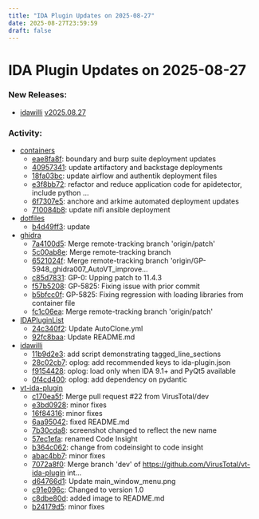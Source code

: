 ```yaml
---
title: "IDA Plugin Updates on 2025-08-27"
date: 2025-08-27T23:59:59
draft: false
---
```


# IDA Plugin Updates on 2025-08-27

### New Releases:
  - [idawilli](https://github.com/williballenthin/idawilli) [v2025.08.27](https://github.com/williballenthin/idawilli/releases/tag/v2025.08.27)

### Activity:
  - [containers](https://github.com/robert-iw3/containers)
    - [eae8fa8f](https://github.com/robert-iw3/containers/commit/eae8fa8f7a656d859f76fbcb1f8448b60bf9b47f): boundary and burp suite deployment updates
    - [40957341](https://github.com/robert-iw3/containers/commit/409573419ad0940400915f0f1ff8d70d7cf7c504): update artifactory and backstage deployments
    - [18fa03bc](https://github.com/robert-iw3/containers/commit/18fa03bc8108efd504c3a8e9484569aa05f53cee): update airflow and authentik deployment files
    - [e3f8bb72](https://github.com/robert-iw3/containers/commit/e3f8bb722c19cbaf3c35b526b6b14d3e7036d557): refactor and reduce application code for apidetector, include python …
    - [6f7307e5](https://github.com/robert-iw3/containers/commit/6f7307e52dcf4950f42ae4c6254086babfe0ebce): anchore and arkime automated deployment updates
    - [710084b8](https://github.com/robert-iw3/containers/commit/710084b834c5fd0f2a2c930959fe56e340428c0c): update nifi ansible deployment
  - [dotfiles](https://github.com/RioKato/dotfiles)
    - [b4d49ff3](https://github.com/RioKato/dotfiles/commit/b4d49ff3aa84d4c23575c4ade0badb0d6c66e308): update
  - [ghidra](https://github.com/NationalSecurityAgency/ghidra)
    - [7a4100d5](https://github.com/NationalSecurityAgency/ghidra/commit/7a4100d54bff88530f11b577d4d2547d57630288): Merge remote-tracking branch 'origin/patch'
    - [5c00ab8e](https://github.com/NationalSecurityAgency/ghidra/commit/5c00ab8e0829702647aa5fa8c6c951642f56470b): Merge remote-tracking branch
    - [6521024f](https://github.com/NationalSecurityAgency/ghidra/commit/6521024f36cdd47564080643ea8671a64cc75087): Merge remote-tracking branch 'origin/GP-5948_ghidra007_AutoVT_improve…
    - [c85d7831](https://github.com/NationalSecurityAgency/ghidra/commit/c85d7831cced2008ecdeee7fb7749f72a9a0c112): GP-0: Upping patch to 11.4.3
    - [f57b5208](https://github.com/NationalSecurityAgency/ghidra/commit/f57b520837b5eb5de1e0fad0abb29371be367436): GP-5825: Fixing issue with prior commit
    - [b5bfcc0f](https://github.com/NationalSecurityAgency/ghidra/commit/b5bfcc0fbf0f8c02279fd5ac4e4d1d6941101f32): GP-5825: Fixing regression with loading libraries from container file
    - [fc1c06ea](https://github.com/NationalSecurityAgency/ghidra/commit/fc1c06ea39e2a3eab6af4a5bbfc004c76d862465): Merge remote-tracking branch 'origin/patch'
  - [IDAPluginList](https://github.com/HACK-THE-WORLD/IDAPluginList)
    - [24c340f2](https://github.com/HACK-THE-WORLD/IDAPluginList/commit/24c340f2657b43942b3ca563ecd54863c6784092): Update AutoClone.yml
    - [92fc8baa](https://github.com/HACK-THE-WORLD/IDAPluginList/commit/92fc8baacd013afb91c7ee4a79196aa2280c4bd5): Update README.md
  - [idawilli](https://github.com/williballenthin/idawilli)
    - [11b9d2e3](https://github.com/williballenthin/idawilli/commit/11b9d2e397f23a4de67277d47cebfa635c828964): add script demonstrating tagged_line_sections
    - [28c02cb7](https://github.com/williballenthin/idawilli/commit/28c02cb7b9a4e987b94af479976cac870fb03c4c): oplog: add recommended keys to ida-plugin.json
    - [f9154428](https://github.com/williballenthin/idawilli/commit/f9154428d126988c82068b4e5148fcd4dfc6d04d): oplog: load only when IDA 9.1+ and PyQt5 available
    - [0f4cd400](https://github.com/williballenthin/idawilli/commit/0f4cd400782950ed19e5333558bcc2a10a6375bf): oplog: add dependency on pydantic
  - [vt-ida-plugin](https://github.com/VirusTotal/vt-ida-plugin)
    - [c170ea5f](https://github.com/VirusTotal/vt-ida-plugin/commit/c170ea5fd9233f7ad23261ce81d097c64822f9c6): Merge pull request #22 from VirusTotal/dev
    - [e3bd0928](https://github.com/VirusTotal/vt-ida-plugin/commit/e3bd09288f2d8c76e4adb7f74e3ed30515a9d077): minor fixes
    - [16f84316](https://github.com/VirusTotal/vt-ida-plugin/commit/16f84316eb298b01743c067ea32cbd8e9624f722): minor fixes
    - [6aa95042](https://github.com/VirusTotal/vt-ida-plugin/commit/6aa95042dc70875cc541c05cac0e91dae3a353d0): fixed README.md
    - [7b30cda8](https://github.com/VirusTotal/vt-ida-plugin/commit/7b30cda8fb6ab9ef18d34b0680ae08daf28c0a82): screenshot changed to reflect the new name
    - [57ec1efa](https://github.com/VirusTotal/vt-ida-plugin/commit/57ec1efa5f87a6f0ac13a78a309c65d55edd3090): renamed Code Insight
    - [b364c062](https://github.com/VirusTotal/vt-ida-plugin/commit/b364c06279b4d32f4c665609c10a6951de1d8986): change from codeinsight to code insight
    - [abac4bb7](https://github.com/VirusTotal/vt-ida-plugin/commit/abac4bb7fa0603b92722edec27cd87cb2c4996d6): minor fixes
    - [7072a8f0](https://github.com/VirusTotal/vt-ida-plugin/commit/7072a8f0776ebf1f652dc9b573642a077f40968e): Merge branch 'dev' of https://github.com/VirusTotal/vt-ida-plugin int…
    - [d64766d1](https://github.com/VirusTotal/vt-ida-plugin/commit/d64766d127d92b6661c55968fe65622b8eaf3190): Update main_window_menu.png
    - [c91e096c](https://github.com/VirusTotal/vt-ida-plugin/commit/c91e096c0fba612f5d41b0e3ca44515166ae8045): Changed to version 1.0
    - [c8dbe80d](https://github.com/VirusTotal/vt-ida-plugin/commit/c8dbe80dd90a00595e8cfa5d7b365c7ae52876ac): added image to README.md
    - [b24179d5](https://github.com/VirusTotal/vt-ida-plugin/commit/b24179d5760531d886810d7363f9b9b04a7d2f61): minor fixes

